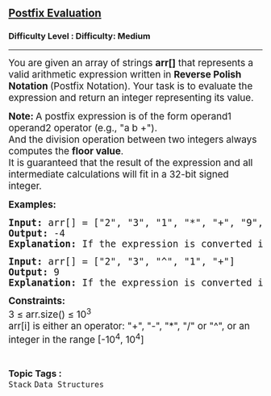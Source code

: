 <h2><a href="https://www.geeksforgeeks.org/problems/evaluation-of-postfix-expression1735/1">Postfix Evaluation</a></h2><h3>Difficulty Level : Difficulty: Medium</h3><hr><div class="problems_problem_content__Xm_eO" bis_skin_checked="1"><p><span style="font-size: 14pt;">You are given an array of strings <strong>arr[]</strong> that represents a valid arithmetic expression written in <strong>Reverse Polish Notation </strong>(Postfix Notation). Your task is to evaluate the expression and return an integer representing its value.</span></p>
<p><strong><span style="font-size: 14pt;">Note:&nbsp;</span></strong><span style="font-size: 18.6667px;"><span style="font-size: 18.6667px;">A postfix expression is of the form operand1 operand2 operator (e.g., "a b +").&nbsp;</span><br><span style="font-size: 18.6667px;">And the division operation between two integers always computes the </span><strong style="font-size: 18.6667px;">floor value</strong><span style="font-size: 18.6667px;">.</span><br><span style="font-size: 18.6667px;">It is guaranteed that the result of the expression and all intermediate calculations will fit in a 32-bit signed integer.</span></span></p>
<p><span style="font-size: 14pt;"><strong>Examples:</strong></span></p>
<pre><span style="font-size: 14pt;"><strong style="font-size: 18.6667px;">Input:</strong><span style="font-size: 18.6667px;"> arr[] = ["2", "3", "1", "*", "+", "9", "-"]
</span><strong style="font-size: 18.6667px;">Output:</strong><span style="font-size: 18.6667px;"> -4
</span><strong style="font-size: 18.6667px;">Explanation:</strong><span style="font-size: 18.6667px;"> If the expression is converted into an infix expression, it will be 2 + (3 * 1) – 9 = 5 – 9 = -4.</span></span></pre>
<pre><span style="font-size: 14pt;"><span style="font-size: 18.6667px;"><strong>Input:</strong> arr[] = ["2", "3", "^", "1", "+"]
<strong>Output:</strong> 9
<strong>Explanation:</strong> If the expression is converted into an infix expression, it will be 2 ^ 3 + 1 = 8 + 1 = 9.</span></span></pre>
<p><span style="font-size: 14pt;"><strong>Constraints:<br></strong></span><span style="font-size: 14pt;">3 ≤ arr.size() ≤ 10<sup>3</sup><sup><br></sup></span><span style="font-size: 14pt;">arr[i] is either an operator: "+", "-", "*", "/" or "^", or an integer in the range [-10<sup>4</sup>, 10<sup>4</sup>]</span></p></div><br><p><span style=font-size:18px><strong>Topic Tags : </strong><br><code>Stack</code>&nbsp;<code>Data Structures</code>&nbsp;